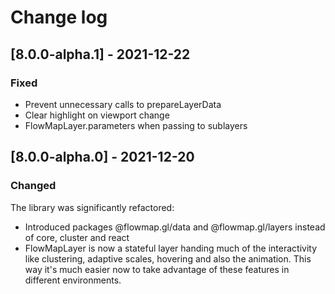 # Change log

## [8.0.0-alpha.1] - 2021-12-22
### Fixed
- Prevent unnecessary calls to prepareLayerData
- Clear highlight on viewport change
- FlowMapLayer.parameters when passing to sublayers


## [8.0.0-alpha.0] - 2021-12-20
### Changed
The library was significantly refactored:
- Introduced packages @flowmap.gl/data and @flowmap.gl/layers instead of core, cluster and react
- FlowMapLayer is now a stateful layer handing much of the interactivity like clustering, adaptive scales, hovering and also the animation. This way it's much easier now to take advantage of these features in different environments.   
